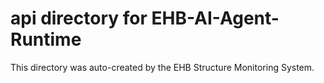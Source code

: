 # api directory for EHB-AI-Agent-Runtime

This directory was auto-created by the EHB Structure Monitoring System.